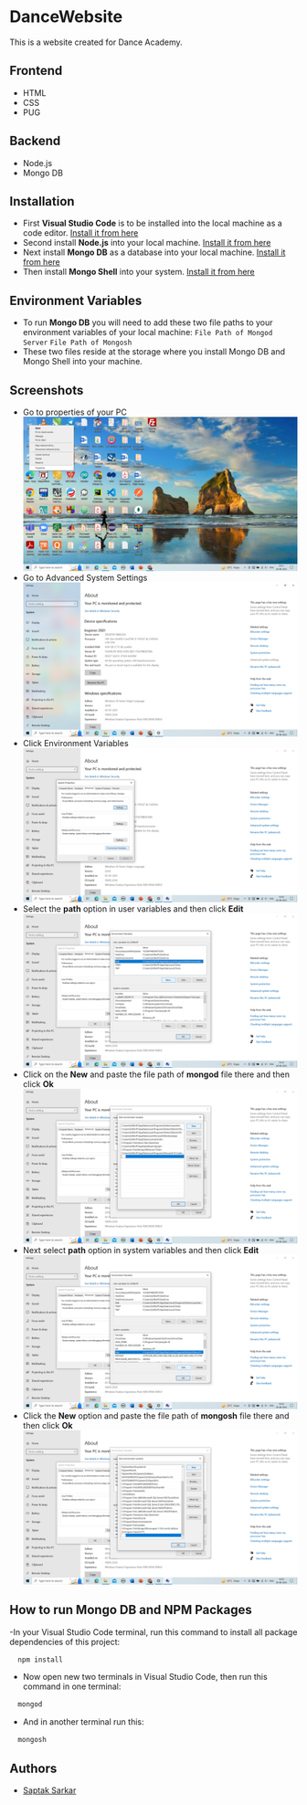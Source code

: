 # DanceWebsite
This is a website created for Dance Academy.

## Frontend
- HTML
- CSS
- PUG

## Backend
- Node.js
- Mongo DB

## Installation
- First **Visual Studio Code** is to be installed into the local machine as a code editor. [Install it from here](https://code.visualstudio.com/)
- Second install **Node.js** into your local machine. [Install it from here](https://nodejs.org/en/download)
- Next install **Mongo DB** as a database into your local machine. [Install it from here](https://www.mongodb.com/try/download/community)
- Then install **Mongo Shell** into your system. [Install it from here](https://www.mongodb.com/try/download/shell)

## Environment Variables
- To run **Mongo DB** you will need to add these two file paths to your environment variables of your local machine:
`File Path of Mongod Server`
`File Path of Mongosh`
- These two files reside at the storage where you install Mongo DB and Mongo Shell into your machine.

## Screenshots

- Go to properties of your PC
![Properties](https://github.com/Saptak-2001/DanceWebsite/blob/master/Screenshots/Properties.png?raw=true)
- Go to Advanced System Settings
![Advanced System Settings](https://github.com/Saptak-2001/DanceWebsite/blob/master/Screenshots/Advanced%20System%20Settings.png?raw=true)
- Click Environment Variables
![Environment Variables](https://github.com/Saptak-2001/DanceWebsite/blob/master/Screenshots/Environment%20Variables.png?raw=true)
- Select the **path** option in user variables and then click **Edit**
![Path in User Variables](https://github.com/Saptak-2001/DanceWebsite/blob/master/Screenshots/Path%20for%20User%20Variables.png?raw=true)
- Click on the **New** and paste the file path of **mongod** file there and then click **Ok**
![New in User Variables](https://github.com/Saptak-2001/DanceWebsite/blob/master/Screenshots/New%20in%20User%20Variables.png?raw=true)
- Next select **path** option in system variables and then click **Edit**
![Path for System Variables](https://github.com/Saptak-2001/DanceWebsite/blob/master/Screenshots/Path%20for%20System%20Variables.png?raw=true)
- Click the **New** option and paste the file path of **mongosh** file there and then click **Ok**
![New in System Variables](https://github.com/Saptak-2001/DanceWebsite/blob/master/Screenshots/New%20in%20System%20Variables.png?raw=true)

## How to run Mongo DB and NPM Packages

-In your Visual Studio Code terminal, run this command to install all package dependencies of this project:
```bash
  npm install
```
- Now open new two terminals in Visual Studio Code, then run this command in one terminal:
```bash
  mongod
```
- And in another terminal run this:
```bash
  mongosh
```
## Authors

- [Saptak Sarkar](https://github.com/Saptak-2001)
